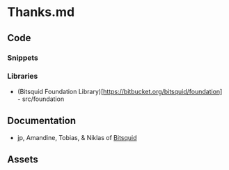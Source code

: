 # Thanks.md

## Code

### Snippets

### Libraries

- (Bitsquid Foundation Library)[https://bitbucket.org/bitsquid/foundation] - src/foundation

## Documentation

- jp, Amandine, Tobias, & Niklas of [Bitsquid](bitsquid.blogspot.com)

## Assets 

